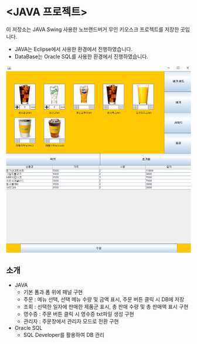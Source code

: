 # <JAVA 프로젝트>
이 저장소는 JAVA Swing 사용한 노브랜드버거 무인 키오스크 프로젝트를 저장한 곳입니다.
- JAVA는 Eclipse에서 사용한 환경에서 진행하였습니다.
- DataBase는 Oracle SQL를 사용한 환경에서 진행하였습니다.

![img](JAVA_Swing.png)

## 소개
- JAVA
    - 기본 폼과 폼 위에 패널 구현
    - 주문 : 메뉴 선택, 선택 메뉴 수량 및 금액 표시, 주문 버튼 클릭 시 DB에 저장
    - 조회 : 선택한 일자에 판매한 제품군 표시, 총 판매 수량 및 총 판매액 표시 구현
    - 영수증 : 주문 버튼 클릭 시 영수증 txt파일 생성 구현
    - 관리자 : 주문창에서 관리자 모드로 전환 구현
- Oracle SQL
    - SQL Developer를 활용하여 DB 관리
